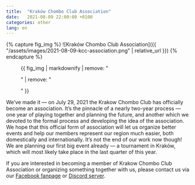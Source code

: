 ```yaml
---
title:  "Kraków Chombo Club Association"
date:   2021-08-09 22:00:00 +0100
categories: other
lang: en
---
```


{% capture fig_img %}
![Kraków Chombo Club Association]({{ "/assets/images/2021-08-09-kcc-association.png" | relative_url }})
{% endcapture %}

<figure>
  {{ fig_img | markdownify | remove: "<p>" | remove: "</p>" }}
</figure>

We’ve made it — on July 29, 2021 the Krakow Chombo Club has officially become an association. It’s the pinnacle of a nearly two-year process — one year of playing together and planning the future, and another which we devoted to the formal process and developing the idea of the association. We hope that this official form of association will let us organize better events and help our members represent our region much easier, both domestically and internationally. It’s not the end of our work now though! We are planning our first big event already — a tournament in Kraków, which will most likely take place in the last quarter of this year.

If you are interested in becoming a member of Krakow Chombo Club Association or organizing something together with us, please contact us via our [Facebook fanpage](https://fb.me/chombo.club) or [Discord server](https://discord.chombo.club).
